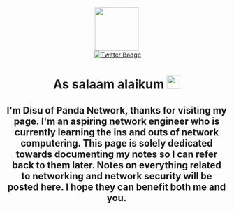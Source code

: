 <div id="header" align="center">
  <img src="https://i.giphy.com/media/v1.Y2lkPTc5MGI3NjExOXpjbHQ3bWx4NWRxYmN5eW43Y2JtazhxY2oxcGlxYXBjZHEyeGRlYSZlcD12MV9pbnRlcm5hbF9naWZfYnlfaWQmY3Q9Zw/KLFzCSOfW7AVKMlDJ5/giphy.gif" width="100"/>
<div id="badges">
  <img src="https://komarev.com/ghpvc/?username=PandaNetworkNotes&style=flat-square&color=blue" alt=""/>
   <a href="https://x.com/disuige">
    <img src="https://img.shields.io/badge/Twitter-blue?style=for-the-badge&logo=twitter&logoColor=white" alt="Twitter Badge"/>
  </a>
  <h1>
  As salaam alaikum
  <img src="https://media.giphy.com/media/hvRJCLFzcasrR4ia7z/giphy.gif" width="30px"/>
</h1>
  <h2> I'm Disu of Panda Network, thanks for visiting my page. I'm an aspiring network engineer who is currently learning the ins and outs of network computering.
    This page is solely dedicated towards documenting my notes so I can refer back to them later. Notes on everything related to networking and network security will 
    be posted here. I hope they can benefit both me and you.
</div>
</div>
